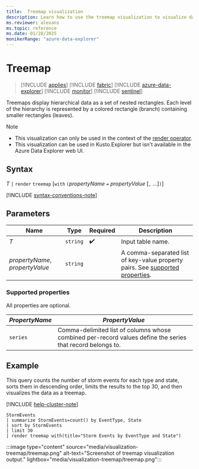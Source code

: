 ```yaml
---
title:  Treemap visualization
description: Learn how to use the treemap visualization to visualize data.
ms.reviewer: alexans
ms.topic: reference
ms.date: 01/28/2025
monikerRange: "azure-data-explorer"
---
```

# Treemap

> [!INCLUDE [applies](../includes/applies-to-version/applies.md)] [!INCLUDE [fabric](../includes/applies-to-version/fabric.md)] [!INCLUDE [azure-data-explorer](../includes/applies-to-version/azure-data-explorer.md)] [!INCLUDE [monitor](../includes/applies-to-version/monitor.md)] [!INCLUDE [sentinel](../includes/applies-to-version/sentinel.md)]

Treemaps display hierarchical data as a set of nested rectangles. Each level of the hierarchy is represented by a colored rectangle (branch) containing smaller rectangles (leaves).

> [!NOTE]
>
> * This visualization can only be used in the context of the [render operator](render-operator.md).
> * This visualization can be used in Kusto.Explorer but isn't available in the Azure Data Explorer web UI.

## Syntax

*T* `|` `render` `treemap` [`with` `(`*propertyName* `=` *propertyValue* [`,` ...]`)`]

[!INCLUDE [syntax-conventions-note](../includes/syntax-conventions-note.md)]

## Parameters

| Name | Type | Required | Description |
|--|--|--|--|
| *T* | `string` | :heavy_check_mark: | Input table name. |
| *propertyName*, *propertyValue* | `string` |  | A comma-separated list of key-value property pairs. See [supported properties](#supported-properties). |

### Supported properties

All properties are optional.

|***PropertyName***|***PropertyValue***                                                                   |
|--------------|----------------------------------------------------------------------------------|
|`series`      |Comma-delimited list of columns whose combined per-record values define the series that record belongs to.|

## Example

This query counts the number of storm events for each type and state, sorts them in descending order, limits the results to the top 30, and then visualizes the data as a treemap.

[!INCLUDE [help-cluster-note](../includes/help-cluster-note.md)]

```kusto
StormEvents
| summarize StormEvents=count() by EventType, State
| sort by StormEvents
| limit 30
| render treemap with(title="Storm Events by EventType and State")
```

:::image type="content" source="media/visualization-treemap/treemap.png" alt-text="Screenshot of treemap visualization output." lightbox="media/visualization-treemap/treemap.png":::
